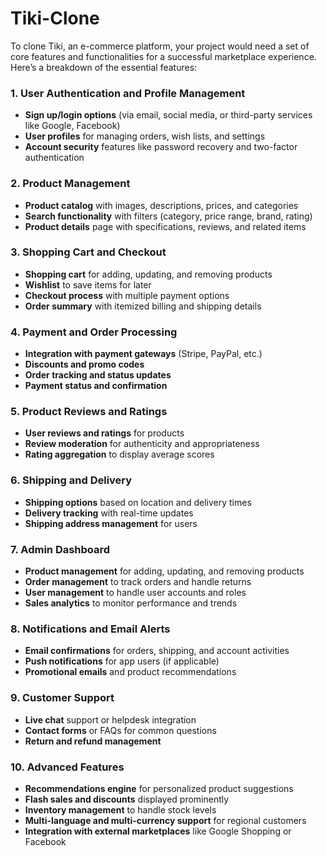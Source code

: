 # Tiki-Clone

To clone Tiki, an e-commerce platform, your project would need a set of core features and functionalities for a successful marketplace experience. Here’s a breakdown of the essential features:

### 1. **User Authentication and Profile Management**

- **Sign up/login options** (via email, social media, or third-party services like Google, Facebook)
- **User profiles** for managing orders, wish lists, and settings
- **Account security** features like password recovery and two-factor authentication

### 2. **Product Management**

- **Product catalog** with images, descriptions, prices, and categories
- **Search functionality** with filters (category, price range, brand, rating)
- **Product details** page with specifications, reviews, and related items

### 3. **Shopping Cart and Checkout**

- **Shopping cart** for adding, updating, and removing products
- **Wishlist** to save items for later
- **Checkout process** with multiple payment options
- **Order summary** with itemized billing and shipping details

### 4. **Payment and Order Processing**

- **Integration with payment gateways** (Stripe, PayPal, etc.)
- **Discounts and promo codes**
- **Order tracking and status updates**
- **Payment status and confirmation**

### 5. **Product Reviews and Ratings**

- **User reviews and ratings** for products
- **Review moderation** for authenticity and appropriateness
- **Rating aggregation** to display average scores

### 6. **Shipping and Delivery**

- **Shipping options** based on location and delivery times
- **Delivery tracking** with real-time updates
- **Shipping address management** for users

### 7. **Admin Dashboard**

- **Product management** for adding, updating, and removing products
- **Order management** to track orders and handle returns
- **User management** to handle user accounts and roles
- **Sales analytics** to monitor performance and trends

### 8. **Notifications and Email Alerts**

- **Email confirmations** for orders, shipping, and account activities
- **Push notifications** for app users (if applicable)
- **Promotional emails** and product recommendations

### 9. **Customer Support**

- **Live chat** support or helpdesk integration
- **Contact forms** or FAQs for common questions
- **Return and refund management**

### 10. **Advanced Features**

- **Recommendations engine** for personalized product suggestions
- **Flash sales and discounts** displayed prominently
- **Inventory management** to handle stock levels
- **Multi-language and multi-currency support** for regional customers
- **Integration with external marketplaces** like Google Shopping or Facebook
